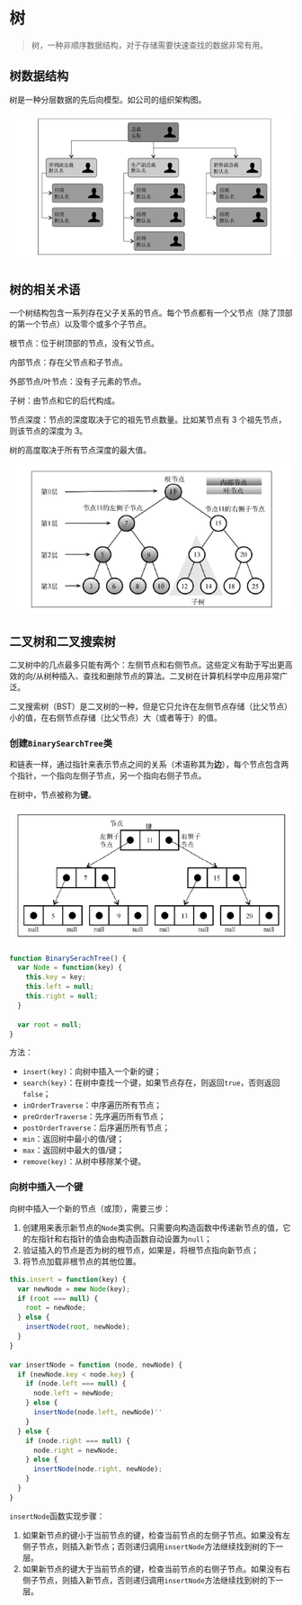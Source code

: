# 树

> 树，一种非顺序数据结构，对于存储需要快速查找的数据非常有用。

## 树数据结构

树是一种分层数据的先后向模型。如公司的组织架构图。

![组织架构图](.\assets\组织架构图.png)

## 树的相关术语

一个树结构包含一系列存在父子关系的节点。每个节点都有一个父节点（除了顶部的第一个节点）以及零个或多个子节点。

根节点：位于树顶部的节点，没有父节点。

内部节点：存在父节点和子节点。

外部节点/叶节点：没有子元素的节点。

子树：由节点和它的后代构成。

节点深度：节点的深度取决于它的祖先节点数量。比如某节点有 3 个祖先节点，则该节点的深度为 3。

树的高度取决于所有节点深度的最大值。

![相关术语](./assets/相关术语.png)

## 二叉树和二叉搜索树

二叉树中的几点最多只能有两个：左侧节点和右侧节点。这些定义有助于写出更高效的向/从树种插入、查找和删除节点的算法。二叉树在计算机科学中应用非常广泛。

二叉搜索树（BST）是二叉树的一种，但是它只允许在左侧节点存储（比父节点）小的值，在右侧节点存储（比父节点）大（或者等于）的值。

### 创建`BinarySearchTree`类

和链表一样，通过指针来表示节点之间的关系（术语称其为**边**），每个节点包含两个指针，一个指向左侧子节点，另一个指向右侧子节点。

在树中，节点被称为**键**。

![BST](./assets/BST.png)

```js
function BinarySerachTree() {
  var Node = function(key) {
    this.key = key;
    this.left = null;
    this.right = null;
  }
  
  var root = null;
}
```

方法：

- `insert(key)`：向树中插入一个新的键；
- `search(key)`：在树中查找一个键，如果节点存在，则返回`true`，否则返回`false`；
- `inOrderTraverse`：中序遍历所有节点；
- `preOrderTraverse`：先序遍历所有节点；
- `postOrderTraverse`：后序遍历所有节点；
- `min`：返回树中最小的值/键；
- `max`：返回树中最大的值/键；
- `remove(key)`：从树中移除某个键。

### 向树中插入一个键

向树中插入一个新的节点（或顶），需要三步：

1. 创建用来表示新节点的`Node`类实例。只需要向构造函数中传递新节点的值，它的左指针和右指针的值会由构造函数自动设置为`null`；
2. 验证插入的节点是否为树的根节点，如果是，将根节点指向新节点；
3. 将节点加载非根节点的其他位置。

```js
this.insert = function(key) {
  var newNode = new Node(key);
  if (root === null) {
    root = newNode;
  } else {
    insertNode(root, newNode);
  }
}

var insertNode = function (node, newNode) {
  if (newNode.key < node.key) {
    if (node.left === null) {
      node.left = newNode;
    } else {
      insertNode(node.left, newNode)''
    }
  } else {
    if (node.right === null) {
      node.right = newNode;
    } else {
      insertNode(node.right, newNode);
    }
  }
}
```

`insertNode`函数实现步骤：

1. 如果新节点的键小于当前节点的键，检查当前节点的左侧子节点。如果没有左侧子节点，则插入新节点；否则递归调用`insertNode`方法继续找到树的下一层。
2. 如果新节点的键大于当前节点的键，检查当前节点的右侧子节点。如果没有右侧子节点，则插入新节点，否则递归调用`insertNode`方法继续找到树的下一层。